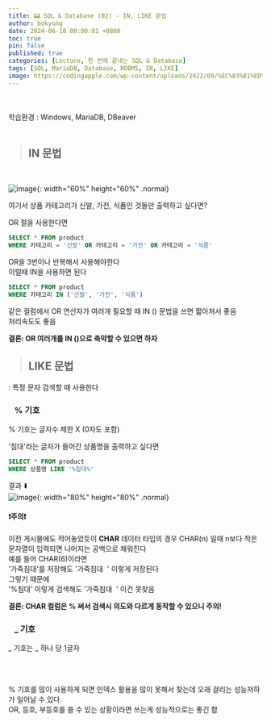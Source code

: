 ```yaml
---
title: 📟 SQL & Database (02) - IN, LIKE 문법
author: bokyung
date: 2024-06-18 00:00:01 +0800
toc: true
pin: false
published: true
categories: [Lecture, 한 번에 끝내는 SQL & Database]
tags: [SQL, MariaDB, Database, RDBMS, IN, LIKE]
image: https://codingapple.com/wp-content/uploads/2022/09/%EC%83%81%ED%92%88%EC%82%AC%EC%A7%84%EC%98%A8%EB%9D%BC%EC%9D%B8-%EB%B3%B5%EC%82%AC23.png
---
```


<br>
<br>
학습환경 : Windows, MariaDB, DBeaver
<br>
<br>

> ## IN 문법

<br>

![image](https://github.com/bokyung39/bokyung39.github.io/assets/72790694/7b75c286-2297-49b0-bbb9-5d48280f060d){: width="60%" height="60%" .normal}

여기서 상품 카테고리가 신발, 가전, 식품인 것들만 출력하고 싶다면?<br>

OR 절을 사용한다면

```sql
SELECT * FROM product 
WHERE 카테고리 = '신발' OR 카테고리 = '가전' OR 카테고리 = '식품'
```

OR을 3번이나 반복해서 사용해야한다<br>
이럴때 IN을 사용하면 된다

```sql
SELECT * FROM product 
WHERE 카테고리 IN ('신발', '가전', '식품') 
```
같은 컬럼에서 OR 연산자가 여러개 필요할 때 IN () 문법을 쓰면 짧아져서 좋음<br>
처리속도도 좋음<br>

**결론: OR 여러개를 IN ()으로 축약할 수 있으면 하자**


> ## LIKE 문법

: 특정 문자 검색할 때 사용한다

### &nbsp;&nbsp; **%** 기호
% 기호는 글자수 제한 X (0자도 포함) <br>

'침대'라는 글자가 들어간 상품명을 출력하고 싶다면 <br>
```sql
SELECT * FROM product
WHERE 상품명 LIKE '%침대%' 
```
결과 ⬇️ <br>
![image](https://github.com/bokyung39/bokyung39.github.io/assets/72790694/f835a057-f0b8-4994-a7a9-838f53af457f){: width="80%" height="80%" .normal} <br>


#### ❗주의❗
이전 게시물에도 적어놓았듯이 **CHAR** 데이터 타입의 경우 CHAR(n) 일때 n보다 작은 문자열이 입력되면 나머지는 공백으로 채워진다 <br>
예를 들어 CHAR(6)이라면 <br>
'가죽침대'를 저장해도 '가죽침대&nbsp;&nbsp;' 이렇게 저장된다 <br>
그렇기 때문에<br>
'%침대' 이렇게 검색해도 '가죽침대&nbsp;&nbsp;' 이건 못찾음 <br>

**결론: CHAR 컬럼은 % 써서 검색시 의도와 다르게 동작할 수 있으니 주의! <br>**


### &nbsp;&nbsp; **_** 기호
_ 기호는 _ 하나 당 1글자 <br>

<br>
<br>

% 기호를 많이 사용하게 되면 인덱스 활용을 많이 못해서 찾는데 오래 걸리는 성능저하가 일어날 수 있다. <br>
OR, 등호, 부등호를 쓸 수 있는 상황이라면 쓰는게 성능적으로는 좋긴 함
<br>
<br>